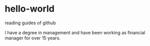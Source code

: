 # hello-world
reading guides of github

            
I have a degree in management and have been working as financial manager for over 15 years.
